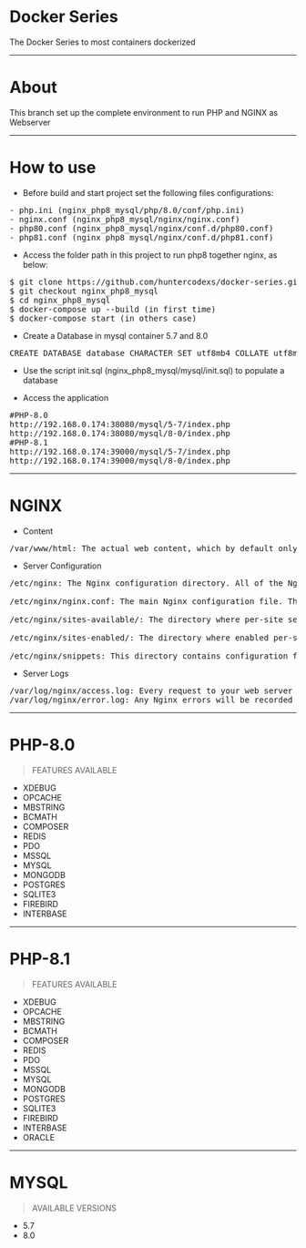 
# Docker Series

The Docker Series to most containers dockerized

-----------------

# About

This branch set up the complete environment to run PHP and NGINX as Webserver


-----------------

# How to use

- Before build and start project set the following files configurations:

<pre>
- php.ini (nginx_php8_mysql/php/8.0/conf/php.ini)
- nginx.conf (nginx_php8_mysql/nginx/nginx.conf)
- php80.conf (nginx_php8_mysql/nginx/conf.d/php80.conf)
- php81.conf (nginx_php8_mysql/nginx/conf.d/php81.conf)
</pre>

- Access the folder path in this project to run php8 together nginx, as below:

<pre>
$ git clone https://github.com/huntercodexs/docker-series.git .
$ git checkout nginx_php8_mysql
$ cd nginx_php8_mysql
$ docker-compose up --build (in first time)
$ docker-compose start (in others case)
</pre>

- Create a Database in mysql container 5.7 and 8.0

<pre>
CREATE DATABASE database CHARACTER SET utf8mb4 COLLATE utf8mb4_general_ci;
</pre>

- Use the script init.sql (nginx_php8_mysql/mysql/init.sql) to populate a database

- Access the application

<pre>
#PHP-8.0
http://192.168.0.174:38080/mysql/5-7/index.php
http://192.168.0.174:38080/mysql/8-0/index.php
#PHP-8.1
http://192.168.0.174:39000/mysql/5-7/index.php
http://192.168.0.174:39000/mysql/8-0/index.php
</pre>

-----------------
# NGINX

- Content
<pre>
/var/www/html: The actual web content, which by default only consists of the default Nginx page you saw earlier, is served out of the /var/www/html directory. This can be changed by altering Nginx configuration files.
</pre>

- Server Configuration
<pre>
/etc/nginx: The Nginx configuration directory. All of the Nginx configuration files reside here.

/etc/nginx/nginx.conf: The main Nginx configuration file. This can be modified to make changes to the Nginx global configuration.

/etc/nginx/sites-available/: The directory where per-site server blocks can be stored. Nginx will not use the configuration files found in this directory unless they are linked to the sites-enabled directory. Typically, all server block configuration is done in this directory, and then enabled by linking to the other directory.

/etc/nginx/sites-enabled/: The directory where enabled per-site server blocks are stored. Typically, these are created by linking to configuration files found in the sites-available directory.

/etc/nginx/snippets: This directory contains configuration fragments that can be included elsewhere in the Nginx configuration. Potentially repeatable configuration segments are good candidates for refactoring into snippets.
</pre>

- Server Logs
<pre>
/var/log/nginx/access.log: Every request to your web server is recorded in this log file unless Nginx is configured to do otherwise.
/var/log/nginx/error.log: Any Nginx errors will be recorded in this log.
</pre>

-----------------

# PHP-8.0

> FEATURES AVAILABLE

- XDEBUG
- OPCACHE
- MBSTRING
- BCMATH
- COMPOSER
- REDIS
- PDO
- MSSQL
- MYSQL
- MONGODB
- POSTGRES
- SQLITE3
- FIREBIRD
- INTERBASE

-----------------

# PHP-8.1

> FEATURES AVAILABLE

- XDEBUG
- OPCACHE
- MBSTRING
- BCMATH
- COMPOSER
- REDIS
- PDO
- MSSQL
- MYSQL
- MONGODB
- POSTGRES
- SQLITE3
- FIREBIRD
- INTERBASE
- ORACLE

-----------------

# MYSQL

> AVAILABLE VERSIONS

- 5.7
- 8.0
